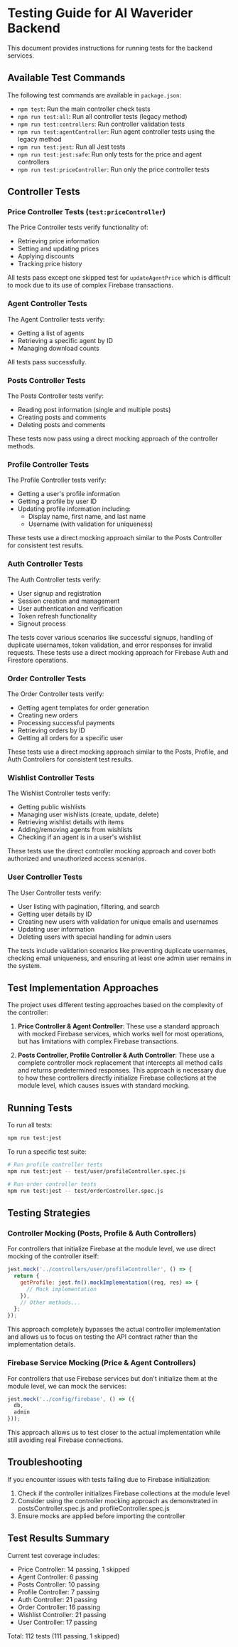 # Testing Guide for AI Waverider Backend

This document provides instructions for running tests for the backend services.

## Available Test Commands

The following test commands are available in `package.json`:

- `npm test`: Run the main controller check tests
- `npm run test:all`: Run all controller tests (legacy method)
- `npm run test:controllers`: Run controller validation tests
- `npm run test:agentController`: Run agent controller tests using the legacy method
- `npm run test:jest`: Run all Jest tests
- `npm run test:jest:safe`: Run only tests for the price and agent controllers
- `npm run test:priceController`: Run only the price controller tests

## Controller Tests

### Price Controller Tests (`test:priceController`)

The Price Controller tests verify functionality of:
- Retrieving price information
- Setting and updating prices
- Applying discounts
- Tracking price history

All tests pass except one skipped test for `updateAgentPrice` which is difficult to mock due to its use of complex Firebase transactions.

### Agent Controller Tests

The Agent Controller tests verify:
- Getting a list of agents
- Retrieving a specific agent by ID
- Managing download counts

All tests pass successfully.

### Posts Controller Tests

The Posts Controller tests verify:
- Reading post information (single and multiple posts)
- Creating posts and comments
- Deleting posts and comments

These tests now pass using a direct mocking approach of the controller methods.

### Profile Controller Tests

The Profile Controller tests verify:
- Getting a user's profile information
- Getting a profile by user ID
- Updating profile information including:
  - Display name, first name, and last name
  - Username (with validation for uniqueness)

These tests use a direct mocking approach similar to the Posts Controller for consistent test results.

### Auth Controller Tests

The Auth Controller tests verify:
- User signup and registration
- Session creation and management
- User authentication and verification
- Token refresh functionality
- Signout process

The tests cover various scenarios like successful signups, handling of duplicate usernames, token validation, and error responses for invalid requests. These tests use a direct mocking approach for Firebase Auth and Firestore operations.

### Order Controller Tests

The Order Controller tests verify:
- Getting agent templates for order generation
- Creating new orders
- Processing successful payments
- Retrieving orders by ID
- Getting all orders for a specific user

These tests use a direct mocking approach similar to the Posts, Profile, and Auth Controllers for consistent test results.

### Wishlist Controller Tests

The Wishlist Controller tests verify:
- Getting public wishlists
- Managing user wishlists (create, update, delete)
- Retrieving wishlist details with items
- Adding/removing agents from wishlists
- Checking if an agent is in a user's wishlist

These tests use the direct controller mocking approach and cover both authorized and unauthorized access scenarios.

### User Controller Tests

The User Controller tests verify:
- User listing with pagination, filtering, and search
- Getting user details by ID
- Creating new users with validation for unique emails and usernames
- Updating user information
- Deleting users with special handling for admin users

The tests include validation scenarios like preventing duplicate usernames, checking email uniqueness, and ensuring at least one admin user remains in the system.

## Test Implementation Approaches

The project uses different testing approaches based on the complexity of the controller:

1. **Price Controller & Agent Controller**: These use a standard approach with mocked Firebase services, which works well for most operations, but has limitations with complex Firebase transactions.

2. **Posts Controller, Profile Controller & Auth Controller**: These use a complete controller mock replacement that intercepts all method calls and returns predetermined responses. This approach is necessary due to how these controllers directly initialize Firebase collections at the module level, which causes issues with standard mocking.

## Running Tests

To run all tests:

```bash
npm run test:jest
```

To run a specific test suite:

```bash
# Run profile controller tests
npm run test:jest -- test/user/profileController.spec.js

# Run order controller tests
npm run test:jest -- test/orderController.spec.js
```

## Testing Strategies

### Controller Mocking (Posts, Profile & Auth Controllers)

For controllers that initialize Firebase at the module level, we use direct mocking of the controller itself:

```javascript
jest.mock('../controllers/user/profileController', () => {
  return {
    getProfile: jest.fn().mockImplementation((req, res) => {
      // Mock implementation
    }),
    // Other methods...
  };
});
```

This approach completely bypasses the actual controller implementation and allows us to focus on testing the API contract rather than the implementation details.

### Firebase Service Mocking (Price & Agent Controllers)

For controllers that use Firebase services but don't initialize them at the module level, we can mock the services:

```javascript
jest.mock('../config/firebase', () => ({
  db,
  admin
}));
```

This approach allows us to test closer to the actual implementation while still avoiding real Firebase connections.

## Troubleshooting

If you encounter issues with tests failing due to Firebase initialization:

1. Check if the controller initializes Firebase collections at the module level
2. Consider using the controller mocking approach as demonstrated in postsController.spec.js and profileController.spec.js
3. Ensure mocks are applied before importing the controller 

## Test Results Summary

Current test coverage includes:
- Price Controller: 14 passing, 1 skipped
- Agent Controller: 6 passing
- Posts Controller: 10 passing
- Profile Controller: 7 passing
- Auth Controller: 21 passing
- Order Controller: 16 passing
- Wishlist Controller: 21 passing
- User Controller: 17 passing

Total: 112 tests (111 passing, 1 skipped) 